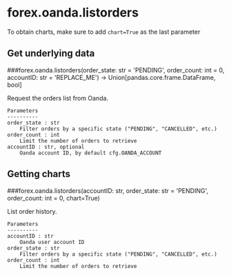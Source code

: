 # forex.oanda.listorders

To obtain charts, make sure to add `chart=True` as the last parameter

## Get underlying data 
###forex.oanda.listorders(order_state: str = 'PENDING', order_count: int = 0, accountID: str = 'REPLACE_ME') -> Union[pandas.core.frame.DataFrame, bool]

Request the orders list from Oanda.

    Parameters
    ----------
    order_state : str
        Filter orders by a specific state ("PENDING", "CANCELLED", etc.)
    order_count : int
        Limit the number of orders to retrieve
    accountID : str, optional
        Oanda account ID, by default cfg.OANDA_ACCOUNT

## Getting charts 
###forex.oanda.listorders(accountID: str, order_state: str = 'PENDING', order_count: int = 0, chart=True)

List order history.

    Parameters
    ----------
    accountID : str
        Oanda user account ID
    order_state : str
        Filter orders by a specific state ("PENDING", "CANCELLED", etc.)
    order_count : int
        Limit the number of orders to retrieve
